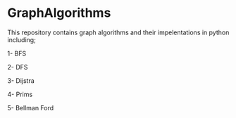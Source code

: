 # GraphAlgorithms
This repository contains graph algorithms and their impelentations in python including;

1- BFS

2- DFS

3- Dijstra

4- Prims

5- Bellman Ford
